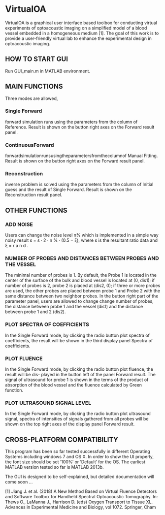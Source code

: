 # VirtualOA
VirtualOA is a graphical user interface based toolbox for conducting virtual experiments of optoacoustic imaging on a simplified model of a blood vessel embedded in a homogeneous medium [1]. The goal of this work is to provide a user-friendly virtual lab  to enhance the experimental design in optoacoustic imaging.

##  HOW TO START GUI
Run GUI_main.m in MATLAB environment.

## MAIN FUNCTIONS
Three modes are allowed,
### Single Forward 
forward simulation runs using the parameters from the column of
Reference. Result is shown on the button right axes on the Forward result panel.
### ContinuousForward
forwardsimulationrunsusingtheparametersfromthecolumnof
Manual Fitting. Result is shown on the button right axes on the Forward result panel.
### Reconstruction
inverse problem is solved using the parameters from the column of Initial guess and the result of Single Forward. Result is shown on the Reconstruction result panel.

## OTHER FUNCTIONS 
### ADD NOISE
Users can change the noise level n% which is implemented in a simple way noisy result s  = s · 2 · n % · (0.5 − ξ), where s is the resultant ratio data and ξ = r a n d .
### NUMBER OF PROBES AND DISTANCES BETWEEN PROBES AND THE VESSEL
The minimal number of probes is 1. By default, the Probe 1 is located in the center of the surface of the bulk and blood vessel is located at (0, dis1); if number of probes is 2, probe 2 is placed at (dis2, 0); if three or more probes are used, the other probes are placed between probe 1 and Probe 2 with the same distance between two neighbor probes. In the button right part of the parameter panel, users are allowed to change change number of probes, the distance between probe 1 and the vessel (dis1) and the distance between probe 1 and 2 (dis2).
### PLOT SPECTRA OF COEFFICIENTS
In the Single Forward mode, by clicking the radio button plot spectra of coefficients, the result
will be shown in the third display panel Spectra of coefficients.
### PLOT FLUENCE
In the Single Forward mode, by clicking the radio button plot fluence, the result will be dis- played in the button left of the panel Forward result. The signal of ultrasound for probe 1 is shown in the terms of the product of absorption of the blood vessel and the fluence calculated by Green function.
### PLOT ULTRASOUND SIGNAL LEVEL
In the Single Forward mode, by clicking the radio button plot ultrasound signal, spectra of intensities of signals gathered from all probes will be shown on the top right axes of the display panel Forward result.

## CROSS-PLATFORM COMPATIBILITY
This program has been so far tested successfully in different Operating Systems including windows 7 and OS X. In order to show the UI properly, the font size should be set ’100%’ or ’Default’ for the OS. The earliest MATLAB version tested so far is MATLAB 2013b.

The GUI is designed to be self-explained, but detailed documentation will come soon ...
 
[1] Jiang J. et al. (2018) A New Method Based on Virtual Fluence Detectors and Software Toolbox for Handheld Spectral Optoacoustic Tomography. In: Thews O., LaManna J., Harrison D. (eds) Oxygen Transport to Tissue XL. Advances in Experimental Medicine and Biology, vol 1072. Springer, Cham
